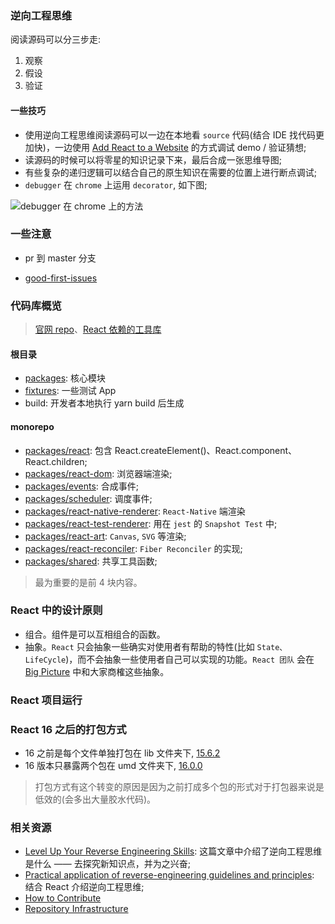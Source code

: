 ### 逆向工程思维

阅读源码可以分三步走:

1. 观察
2. 假设
3. 验证

#### 一些技巧

* 使用逆向工程思维阅读源码可以一边在本地看 `source` 代码(结合 IDE 找代码更加快)，一边使用 [Add React to a Website](https://reactjs.org/docs/add-react-to-a-website.html) 的方式调试 demo / 验证猜想;
* 读源码的时候可以将零星的知识记录下来，最后合成一张思维导图;
* 有些复杂的递归逻辑可以结合自己的原生知识在需要的位置上进行断点调试;
* `debugger` 在 `chrome` 上运用 `decorator`, 如下图;

![debugger 在 chrome 上的方法](https://cdn-images-1.medium.com/max/1600/1*h9Uo6Su5-Y1LcVRfox4UqA.jpeg)

### 一些注意




* pr 到 master 分支

* [good-first-issues](https://github.com/facebook/react/issues?q=is:open+is:issue+label:%22good+first+issue%22)

### 代码库概览

> [官网 repo](https://github.com/reactjs/reactjs.org)、[React 依赖的工具库](https://github.com/facebook/fbjs)

#### 根目录

* [packages](https://github.com/facebook/react/tree/master/packages): 核心模块
* [fixtures](https://github.com/facebook/react/tree/master/fixtures): 一些测试 App
* build: 开发者本地执行 yarn build 后生成

#### monorepo

* [packages/react](https://github.com/facebook/react/tree/master/packages/react): 包含 React.createElement()、React.component、React.children;
* [packages/react-dom](https://github.com/facebook/react/tree/master/packages/react-dom): 浏览器端渲染;
* [packages/events](https://github.com/facebook/react/tree/master/packages/events): 合成事件;
* [packages/scheduler](https://github.com/facebook/react/tree/master/packages/scheduler): 调度事件;
* [packages/react-native-renderer](https://github.com/facebook/react/tree/master/packages/react-native-renderer): `React-Native` 端渲染
* [packages/react-test-renderer](https://github.com/facebook/react/tree/master/packages/react-test-renderer): 用在 `jest` 的 `Snapshot Test` 中;
* [packages/react-art](https://github.com/facebook/react/tree/master/packages/react-art): `Canvas`, `SVG` 等渲染;
* [packages/react-reconciler](https://github.com/facebook/react/tree/master/packages/react-reconciler): `Fiber Reconciler` 的实现;
* [packages/shared](https://github.com/facebook/react/tree/master/packages/shared): 共享工具函数;

> 最为重要的是前 4 块内容。

### React 中的设计原则

* 组合。组件是可以互相组合的函数。
* 抽象。`React` 只会抽象一些确实对使用者有帮助的特性(比如 `State、LifeCycle`)，而不会抽象一些使用者自己可以实现的功能。`React 团队` 会在 [Big Picture](https://github.com/facebook/react/issues?q=is:open+is:issue+label:%22Type:+Big+Picture%22) 中和大家商榷这些抽象。

### React 项目运行

### React 16 之后的打包方式

* 16 之前是每个文件单独打包在 lib 文件夹下, [15.6.2](https://unpkg.com/react@15.6.2/lib/)
* 16 版本只暴露两个包在 umd 文件夹下, [16.0.0](https://unpkg.com/react@16.0.0/umd/)

> 打包方式有这个转变的原因是因为之前打成多个包的形式对于打包器来说是低效的(会多出大量胶水代码)。

### 相关资源

* [Level Up Your Reverse Engineering Skills](https://blog.angularindepth.com/level-up-your-reverse-engineering-skills-8f910ae10630): 这篇文章中介绍了逆向工程思维是什么 —— 去探究新知识点，并为之兴奋;
* [Practical application of reverse-engineering guidelines and principles](https://medium.com/react-in-depth/practical-application-of-reverse-engineering-guidelines-and-principles-784c004bb657): 结合 React 介绍逆向工程思维;
* [How to Contribute](https://reactjs.org/docs/how-to-contribute.html)
* [Repository Infrastructure](https://react.docschina.org/blog/2017/12/15/improving-the-repository-infrastructure.html)
